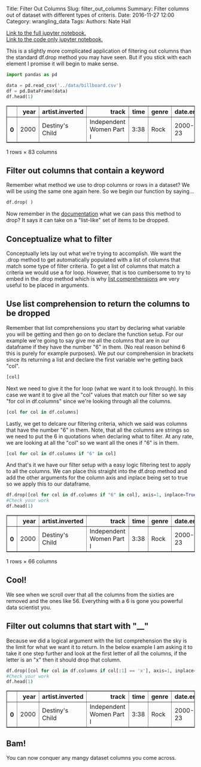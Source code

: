 Title: Filter Out Columns
Slug: filter_out_columns
Summary: Filter columns out of dataset with different types of criteris.
Date: 2016-11-27 12:00
Category: wrangling_data
Tags:
Authors: Nate Hall

<a href="https://nbviewer.jupyter.org/github/nathan-hall/nathan-hall.github.io/blob/pelican/content/wrangling_data/filter_out_columns.ipynb" target="_blank">Link to the full jupyter notebook.</a><br/>
<a href="https://nbviewer.jupyter.org/github/nathan-hall/nathan-hall.github.io/blob/pelican/content/wrangling_data/filter_out_columns_code.ipynb" target="_blank">Link to the code only jupyter notebook.</a>

This is a slightly more complicated application of filtering out columns than the standard df.drop method you may have seen. But if you stick with each element I promise it will begin to make sense.


```python
import pandas as pd
```


```python
data = pd.read_csv('../data/billboard.csv')
df = pd.DataFrame(data)
df.head(1)
```




<div>
<table border="1" class="dataframe">
  <thead>
    <tr style="text-align: right;">
      <th></th>
      <th>year</th>
      <th>artist.inverted</th>
      <th>track</th>
      <th>time</th>
      <th>genre</th>
      <th>date.entered</th>
      <th>date.peaked</th>
      <th>x1st.week</th>
      <th>x2nd.week</th>
      <th>x3rd.week</th>
      <th>...</th>
      <th>x67th.week</th>
      <th>x68th.week</th>
      <th>x69th.week</th>
      <th>x70th.week</th>
      <th>x71st.week</th>
      <th>x72nd.week</th>
      <th>x73rd.week</th>
      <th>x74th.week</th>
      <th>x75th.week</th>
      <th>x76th.week</th>
    </tr>
  </thead>
  <tbody>
    <tr>
      <th>0</th>
      <td>2000</td>
      <td>Destiny's Child</td>
      <td>Independent Women Part I</td>
      <td>3:38</td>
      <td>Rock</td>
      <td>2000-09-23</td>
      <td>2000-11-18</td>
      <td>78</td>
      <td>63.0</td>
      <td>49.0</td>
      <td>...</td>
      <td>NaN</td>
      <td>NaN</td>
      <td>NaN</td>
      <td>NaN</td>
      <td>NaN</td>
      <td>NaN</td>
      <td>NaN</td>
      <td>NaN</td>
      <td>NaN</td>
      <td>NaN</td>
    </tr>
  </tbody>
</table>
<p>1 rows × 83 columns</p>
</div>



## Filter out columns that contain a keyword
Remember what method we use to drop columns or rows in a dataset? We will be using the same one again here. So we begin our function by saying...
```python
df.drop( )
```
Now remember in the <a href="http://pandas.pydata.org/pandas-docs/stable/generated/pandas.DataFrame.drop.html" target="_blank">documentation</a> what we can pass this method to drop? It says it can take on a "list-like" set of items to be dropped.
## Conceptualize what to filter
Conceptually lets lay out what we're trying to accomplish. We want the .drop method to get automatically populated with a list of columns that match some type of filter criteria. To get a list of columns that match a criteria we would use a for loop. However, that is too cumbersome to try to embed in the .drop method which is why <a href="https://docs.python.org/2/tutorial/datastructures.html#list-comprehensions" target="_blank">list comprehensions</a> are very useful to be placed in arguments.
## Use list comprehension to return the columns to be dropped
Remember that list comprehensions you start by declaring what variable you will be getting and then go on to declare the function setup. For our example we're going to say give me all the columns that are in our dataframe if they have the number "6" in them. (No real reason behind 6 this is purely for example purposes). We put our comprehension in brackets since its returning a list and declare the first variable we're getting back "col".
```python
[col]
```
Next we need to give it the for loop (what we want it to look through). In this case we want it to give all the "col" values that match our filter so we say "for col in df.columns" since we're looking through all the columns.
```python
[col for col in df.columns]
```
Lastly, we get to delcare our filtering criteria, which we said was columns that have the number "6" in them. Note, that all the columns are strings so we need to put the 6 in quotations when declaring what to filter. At any rate, we are looking at all the "col" so we want all the ones if "6" is in them.
```python
[col for col in df.columns if "6" in col]
```
And that's it we have our filter setup with a easy logic filtering test to apply to all the columns. We can place this straight into the df.drop method and add the other arguments for the column axis and inplace being set to true so we apply this to our dataframe.


```python
df.drop([col for col in df.columns if "6" in col], axis=1, inplace=True)
#Check your work
df.head(1)
```




<div>
<table border="1" class="dataframe">
  <thead>
    <tr style="text-align: right;">
      <th></th>
      <th>year</th>
      <th>artist.inverted</th>
      <th>track</th>
      <th>time</th>
      <th>genre</th>
      <th>date.entered</th>
      <th>date.peaked</th>
      <th>x1st.week</th>
      <th>x2nd.week</th>
      <th>x3rd.week</th>
      <th>...</th>
      <th>x55th.week</th>
      <th>x57th.week</th>
      <th>x58th.week</th>
      <th>x59th.week</th>
      <th>x70th.week</th>
      <th>x71st.week</th>
      <th>x72nd.week</th>
      <th>x73rd.week</th>
      <th>x74th.week</th>
      <th>x75th.week</th>
    </tr>
  </thead>
  <tbody>
    <tr>
      <th>0</th>
      <td>2000</td>
      <td>Destiny's Child</td>
      <td>Independent Women Part I</td>
      <td>3:38</td>
      <td>Rock</td>
      <td>2000-09-23</td>
      <td>2000-11-18</td>
      <td>78</td>
      <td>63.0</td>
      <td>49.0</td>
      <td>...</td>
      <td>NaN</td>
      <td>NaN</td>
      <td>NaN</td>
      <td>NaN</td>
      <td>NaN</td>
      <td>NaN</td>
      <td>NaN</td>
      <td>NaN</td>
      <td>NaN</td>
      <td>NaN</td>
    </tr>
  </tbody>
</table>
<p>1 rows × 66 columns</p>
</div>



## Cool!
We see when we scroll over that all the columns from the sixties are removed and the ones like 56. Everything with a 6 is gone you powerful data scientist you.

## Filter out columns that start with "__"
Because we did a logical argument with the list comprehension the sky is the limit for what we want it to return. In the below example I am asking it to take it one step further and look at the first letter of all the columns, if the letter is an "x" then it should drop that column.


```python
df.drop([col for col in df.columns if col[:1] == 'x'], axis=1, inplace=True)
#Check your work
df.head(1)
```




<div>
<table border="1" class="dataframe">
  <thead>
    <tr style="text-align: right;">
      <th></th>
      <th>year</th>
      <th>artist.inverted</th>
      <th>track</th>
      <th>time</th>
      <th>genre</th>
      <th>date.entered</th>
      <th>date.peaked</th>
    </tr>
  </thead>
  <tbody>
    <tr>
      <th>0</th>
      <td>2000</td>
      <td>Destiny's Child</td>
      <td>Independent Women Part I</td>
      <td>3:38</td>
      <td>Rock</td>
      <td>2000-09-23</td>
      <td>2000-11-18</td>
    </tr>
  </tbody>
</table>
</div>



## Bam!
You can now conquer any mangy dataset columns you come across.
